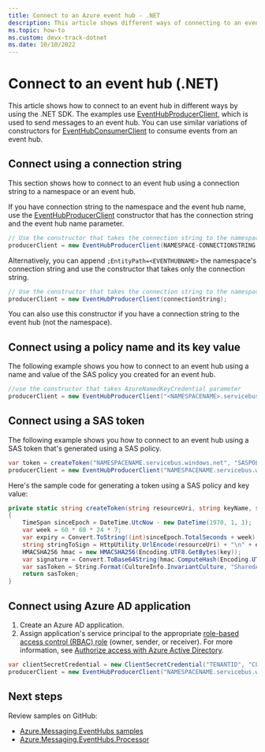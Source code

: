 ```yaml
---
title: Connect to an Azure event hub - .NET
description: This article shows different ways of connecting to an event hub in Azure Event Hubs. 
ms.topic: how-to
ms.custom: devx-track-dotnet
ms.date: 10/10/2022 
---
```


# Connect to an event hub (.NET)
This article shows how to connect to an event hub in different ways by using the .NET SDK. The examples use [EventHubProducerClient](/dotnet/api/azure.messaging.eventhubs.producer.eventhubproducerclient), which is used to send messages to an event hub. You can use similar variations of constructors for [EventHubConsumerClient](/dotnet/api/azure.messaging.eventhubs.consumer.eventhubconsumerclient) to consume events from an event hub. 

## Connect using a connection string
This section shows how to connect to an event hub using a connection string to a namespace or an event hub. 

If you have connection string to the namespace and the event hub name, use the [EventHubProducerClient](/dotnet/api/azure.messaging.eventhubs.producer.eventhubproducerclient) constructor that has the connection string and the event hub name parameter. 

```csharp
// Use the constructor that takes the connection string to the namespace and event hub name
producerClient = new EventHubProducerClient(NAMESPACE-CONNECTIONSTRING, EVENTHUBNAME);
```

Alternatively, you can append `;EntityPath=<EVENTHUBNAME>` the namespace's connection string and use the constructor that takes only the connection string. 

```csharp
// Use the constructor that takes the connection string to the namespace and event hub name
producerClient = new EventHubProducerClient(connectionString);
```

You can also use this constructor if you have a connection string to the event hub (not the namespace).

## Connect using a policy name and its key value
The following example shows you how to connect to an event hub using a name and value of the SAS policy you created for an event hub. 

```csharp
//use the constructor that takes AzureNamedKeyCredential parameter
producerClient = new EventHubProducerClient("<NAMESPACENAME>.servicebus.windows.net", "EVENTHUBNAME", new AzureNamedKeyCredential("SASPOLICYNAME", "KEYVALUE"));
```

## Connect using a SAS token
The following example shows you how to connect to an event hub using a SAS token that's generated using a SAS policy. 

```csharp
var token = createToken("NAMESPACENAME.servicebus.windows.net", "SASPOLICYNAME", "KEYVALUE");
producerClient = new EventHubProducerClient("NAMESPACENAME.servicebus.windows.net", "EVENTHUBNAME", new AzureSasCredential(token));
```

Here's the sample code for generating a token using a SAS policy and key value:

```csharp
private static string createToken(string resourceUri, string keyName, string key)
{
    TimeSpan sinceEpoch = DateTime.UtcNow - new DateTime(1970, 1, 1);
    var week = 60 * 60 * 24 * 7;
    var expiry = Convert.ToString((int)sinceEpoch.TotalSeconds + week);
    string stringToSign = HttpUtility.UrlEncode(resourceUri) + "\n" + expiry;
    HMACSHA256 hmac = new HMACSHA256(Encoding.UTF8.GetBytes(key));
    var signature = Convert.ToBase64String(hmac.ComputeHash(Encoding.UTF8.GetBytes(stringToSign)));
    var sasToken = String.Format(CultureInfo.InvariantCulture, "SharedAccessSignature sr={0}&sig={1}&se={2}&skn={3}", HttpUtility.UrlEncode(resourceUri), HttpUtility.UrlEncode(signature), expiry, keyName);
    return sasToken;
}
```

## Connect using Azure AD application

1. Create an Azure AD application.
1. Assign application's service principal to the appropriate [role-based access control (RBAC) role](authorize-access-azure-active-directory.md#azure-built-in-roles-for-azure-event-hubs) (owner, sender, or receiver). For more information, see [Authorize access with Azure Active Directory](authorize-access-azure-active-directory.md).

```csharp
var clientSecretCredential = new ClientSecretCredential("TENANTID", "CLIENTID", "CLIENTSECRET");
producerClient = new EventHubProducerClient("NAMESPACENAME.servicebus.windows.net", "EVENTHUBNAME", clientSecretCredential);
```

## Next steps

Review samples on GitHub: 

* [Azure.Messaging.EventHubs samples](https://github.com/Azure/azure-sdk-for-net/tree/main/sdk/eventhub/Azure.Messaging.EventHubs/samples)
* [Azure.Messaging.EventHubs.Processor](https://github.com/Azure/azure-sdk-for-net/tree/main/sdk/eventhub/Azure.Messaging.EventHubs.Processor)
